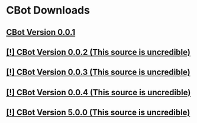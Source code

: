# CBot Downloads
## [CBot Version 0.0.1](https://toggle.awsapps.com/workdocs/index.html#/share/document/7ac46c1b68740d3a8f0cf0a89bc0f87c4402c0ab69499891cfa6d730ee5f7591)
## [[!] CBot Version 0.0.2 (This source is uncredible)](https://toggle.awsapps.com/workdocs/index.html#/share/document/611c7500f5d5203a95e277697dd561fe6dddf4ba888f6b68ebae219bc581e284)
## [[!] CBot Version 0.0.3 (This source is uncredible)](https://github.com/ToggleInc/toggle/blob/master/unfound.md)
## [[!] CBot Version 0.0.4 (This source is uncredible)](https://github.com/ToggleInc/toggle/blob/master/unfound.md)
## [[!] CBot Version 5.0.0 (This source is uncredible)](https://github.com/ToggleInc/toggle/blob/master/unfound.md)
